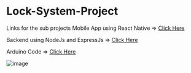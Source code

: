 # Lock-System-Project


Links for the sub projects
Mobile App using React Native => [Click Here](https://github.com/harshagrawal30/Lock_System_React_Native_App)

Backend using NodeJs and ExpressJs => [Click Here](https://github.com/harshagrawal30/Lock_System_Backend)

Arduino Code => [Click Here](https://github.com/harshagrawal30/Lock_System_Arduino_Code)

![image](https://user-images.githubusercontent.com/65588931/204229348-04b6f9cb-9477-47dc-a630-fa31e9170eaa.png)
